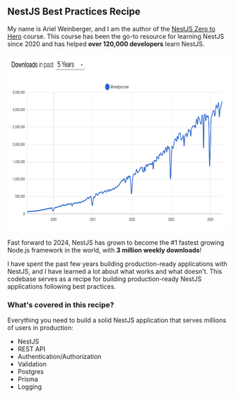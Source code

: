 ## NestJS Best Practices Recipe

My name is Ariel Weinberger, and I am the author of the [NestJS Zero to Hero](https://www.udemy.com/course/nestjs-zero-to-hero) course. This course has been the go-to resource for learning NestJS since 2020 and has helped **over 120,000 developers** learn NestJS.

<p align="center">
  <img src=".github/assets/nestjs-growth.png" height="400px"/>
</p>


Fast forward to 2024, NestJS has grown to become the #1 fastest growing Node.js framework in the world, with **3 million weekly downloads**!

I have spent the past few years building production-ready applications with NestJS, and I have learned a lot about what works and what doesn't. This codebase serves as a recipe for building production-ready NestJS applications following best practices.

### What's covered in this recipe?
Everything you need to build a solid NestJS application that serves millions of users in production:

- NestJS
- REST API
- Authentication/Authorization
- Validation
- Postgres
- Prisma
- Logging
